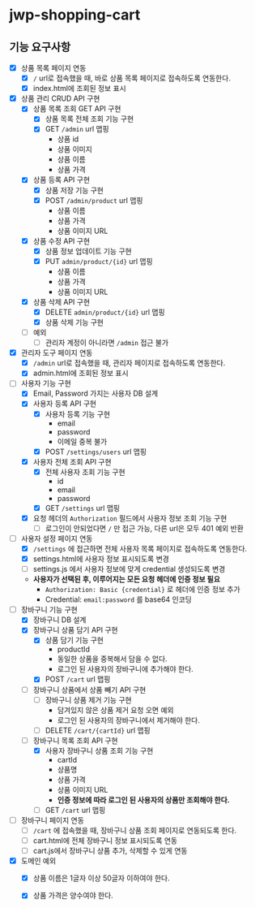 # jwp-shopping-cart

## 기능 요구사항

- [x] 상품 목록 페이지 연동
  - [x] `/` url로 접속했을 때, 바로 상품 목록 페이지로 접속하도록 연동한다.
  - [x] index.html에 조회된 정보 표시
- [x] 상품 관리 CRUD API 구현
  - [x] 상품 목록 조회 GET API 구현
    - [x] 상품 목록 전체 조회 기능 구현
    - [x] GET `/admin` url 맵핑
      - 상품 id 
      - 상품 이미지
      - 상품 이름
      - 상품 가격
  - [x] 상품 등록 API 구현
    - [x] 상품 저장 기능 구현
    - [x] POST `/admin/product` url 맵핑
      - 상품 이름
      - 상품 가격
      - 상품 이미지 URL
  - [x] 상품 수정 API 구현
    - [x] 상품 정보 업데이트 기능 구현
    - [x] PUT `admin/product/{id}` url 맵핑
      - 상품 이름
      - 상품 가격
      - 상품 이미지 URL
  - [x] 상품 삭제 API 구현
    - [x] DELETE `admin/product/{id}` url 맵핑
    - [x] 상품 삭제 기능 구현
  - [ ] 예외
    - [ ] 관리자 계정이 아니라면 `/admin` 접근 불가
- [x] 관리자 도구 페이지 연동
  - [x] `/admin` url로 접속했을 때, 관리자 페이지로 접속하도록 연동한다.
  - [x] admin.html에 조회된 정보 표시
- [ ] 사용자 기능 구현
  - [x] Email, Password 가지는 사용자 DB 설계
  - [x] 사용자 등록 API 구현
    - [x] 사용자 등록 기능 구현
      - email
      - password
      - 이메일 중복 불가
    - [x] POST `/settings/users` url 맵핑
  - [x] 사용자 전체 조회 API 구현
    - [x] 전체 사용자 조회 기능 구현
      - id 
      - email
      - password
    - [x] GET  `/settings` url 맵핑
  - [x] 요청 헤더의 `Authorization` 필드에서 사용자 정보 조회 기능 구현
    - [ ] 로그인이 안되었다면 `/` 만 접근 가능, 다른 url은 모두 401 예외 반환
- [ ] 사용자 설정 페이지 연동
  - [x] `/settings` 에 접근하면 전체 사용자 목록 페이지로 접속하도록 연동한다.
  - [x] settings.html에 사용자 정보 표시되도록 변경
  - [ ] settings.js 에서 사용자 정보에 맞게 credential 생성되도록 변경
  - **사용자가 선택된 후, 이루어지는 모든 요청 헤더에 인증 정보 필요**
    - `Authorization: Basic {credential}` 로 헤더에 인증 정보 추가
    - Credential: `email:password` 를 base64 인코딩
- [ ] 장바구니 기능 구현
  - [x] 장바구니 DB 설계 
  - [x] 장바구니 상품 담기 API 구현 
    - [x] 상품 담기 기능 구현
      - productId
      - 동일한 상품을 중복해서 담을 수 없다.
      - 로그인 된 사용자의 장바구니에 추가해야 한다.
    - [x] POST `/cart` url 맵핑
  - [ ] 장바구니 상품에서 상품 빼기 API 구현
    - [ ] 장바구니 상품 제거 기능 구현
      - 담겨있지 않은 상품 제거 요청 오면 예외
      - 로그인 된 사용자의 장바구니에서 제거해야 한다.
    - [ ] DELETE `/cart/{cartId}` url 맵핑
  - [ ] 장바구니 목록 조회 API 구현
    - [x] 사용자 장바구니 상품 조회 기능 구현
      - cartId
      - 상품명
      - 상품 가격
      - 상품 이미지 URL
      - **인증 정보에 따라 로그인 된 사용자의 상품만 조회해야 한다.**
    - [ ] GET `/cart` url 맵핑
- [ ] 장바구니 페이지 연동
  - [ ] `/cart` 에 접속했을 때, 장바구니 상품 조회 페이지로 연동되도록 한다. 
  - [ ] cart.html에 전체 장바구니 정보 표시되도록 연동
  - [ ] cart.js에서 장바구니 상품 추가, 삭제할 수 있게 연동
- [X] 도메인 예외
  - [X] 상품 이름은 1글자 이상 50글자 이하여야 한다.
  - [X] 상품 가격은 양수여야 한다.

